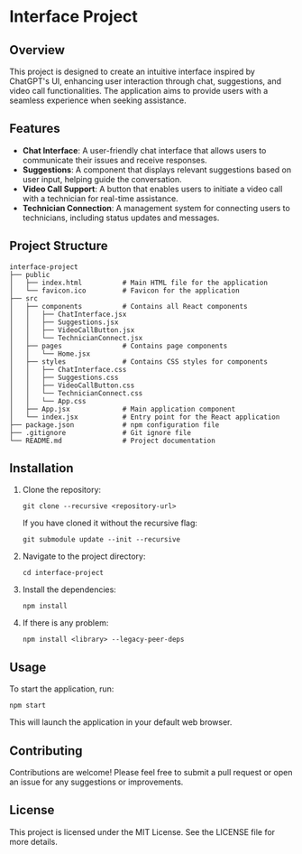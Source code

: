# Interface Project

## Overview
This project is designed to create an intuitive interface inspired by ChatGPT's UI, enhancing user interaction through chat, suggestions, and video call functionalities. The application aims to provide users with a seamless experience when seeking assistance.

## Features
- **Chat Interface**: A user-friendly chat interface that allows users to communicate their issues and receive responses.
- **Suggestions**: A component that displays relevant suggestions based on user input, helping guide the conversation.
- **Video Call Support**: A button that enables users to initiate a video call with a technician for real-time assistance.
- **Technician Connection**: A management system for connecting users to technicians, including status updates and messages.

## Project Structure
```
interface-project
├── public
│   ├── index.html          # Main HTML file for the application
│   └── favicon.ico         # Favicon for the application
├── src
│   ├── components          # Contains all React components
│   │   ├── ChatInterface.jsx
│   │   ├── Suggestions.jsx
│   │   ├── VideoCallButton.jsx
│   │   └── TechnicianConnect.jsx
│   ├── pages               # Contains page components
│   │   └── Home.jsx
│   ├── styles              # Contains CSS styles for components
│   │   ├── ChatInterface.css
│   │   ├── Suggestions.css
│   │   ├── VideoCallButton.css
│   │   └── TechnicianConnect.css
│   │   └── App.css
│   ├── App.jsx             # Main application component
│   └── index.jsx           # Entry point for the React application
├── package.json            # npm configuration file
├── .gitignore              # Git ignore file
└── README.md               # Project documentation
```

## Installation
1. Clone the repository:
   ```
   git clone --recursive <repository-url>
   ```
   If you have cloned it without the recursive flag:
   ```
   git submodule update --init --recursive
   ```

2. Navigate to the project directory:
   ```
   cd interface-project
   ```
3. Install the dependencies:
   ```
   npm install
   ```
4. If there is any problem:

   ```
   npm install <library> --legacy-peer-deps
   ```
## Usage
To start the application, run:
```
npm start
```
This will launch the application in your default web browser.

## Contributing
Contributions are welcome! Please feel free to submit a pull request or open an issue for any suggestions or improvements.

## License
This project is licensed under the MIT License. See the LICENSE file for more details.
